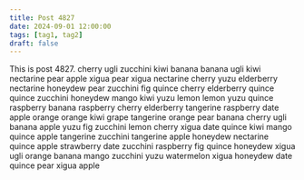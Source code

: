```yaml
---
title: Post 4827
date: 2024-09-01 12:00:00
tags: [tag1, tag2]
draft: false
---
```

This is post 4827.
cherry
ugli
zucchini
kiwi
banana
banana
ugli
kiwi
nectarine
pear
apple
xigua
pear
xigua
nectarine
cherry
yuzu
elderberry
nectarine
honeydew
pear
zucchini
fig
quince
cherry
elderberry
quince
quince
zucchini
honeydew
mango
kiwi
yuzu
lemon
lemon
yuzu
quince
raspberry
banana
raspberry
cherry
elderberry
tangerine
raspberry
date
apple
orange
orange
kiwi
grape
tangerine
orange
pear
banana
cherry
ugli
banana
apple
yuzu
fig
zucchini
lemon
cherry
xigua
date
quince
kiwi
mango
quince
apple
tangerine
zucchini
tangerine
apple
honeydew
nectarine
quince
apple
strawberry
date
zucchini
raspberry
fig
quince
honeydew
xigua
ugli
orange
banana
mango
zucchini
yuzu
watermelon
xigua
honeydew
date
quince
pear
xigua
apple
